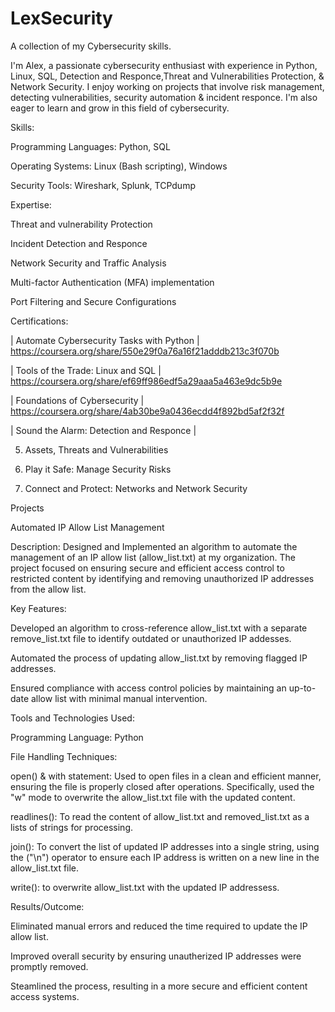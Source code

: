 # LexSecurity
A collection of my Cybersecurity skills.

I'm Alex, a passionate cybersecurity enthusiast with experience in Python, Linux, SQL, Detection and Responce,Threat and Vulnerabilities Protection, & Network Security. I enjoy working on projects that involve risk management, detecting vulnerabilities, security automation & incident responce. I'm also eager to learn and grow in this field of cybersecurity.

Skills:

Programming Languages: Python, SQL 

Operating Systems: Linux (Bash scripting), Windows

Security Tools: Wireshark, Splunk, TCPdump

Expertise:

Threat and vulnerability Protection

Incident Detection and Responce

Network Security and Traffic Analysis

Multi-factor Authentication (MFA)
implementation

Port Filtering and Secure Configurations

Certifications:

| Automate Cybersecurity Tasks with Python | https://coursera.org/share/550e29f0a76a16f21adddb213c3f070b

| Tools of the Trade: Linux and SQL | https://coursera.org/share/ef69ff986edf5a29aaa5a463e9dc5b9e

| Foundations of Cybersecurity | https://coursera.org/share/4ab30be9a0436ecdd4f892bd5af2f32f

| Sound the Alarm: Detection and Responce | 

5) Assets, Threats and Vulnerabilities

6) Play it Safe: Manage Security Risks

7) Connect and Protect: Networks and Network Security


Projects

Automated IP Allow List Management

Description:
Designed and Implemented an algorithm to automate the
management of an IP allow list (allow_list.txt) at my
organization. The project focused on ensuring secure
and efficient access control to restricted content by
identifying and removing unauthorized IP addresses
from the allow list.

Key Features:

 Developed an algorithm to cross-reference allow_list.txt
 with a separate remove_list.txt file to identify outdated or
 unauthorized IP addesses.

 Automated the process of updating allow_list.txt by removing 
 flagged IP addresses.

 Ensured compliance with access control policies by maintaining
 an up-to-date allow list with minimal manual intervention.

Tools and Technologies Used:

 Programming Language: Python

 File Handling Techniques: 

  open() & with statement: Used to open files in a clean and
  efficient manner, ensuring the file is properly closed after
  operations. Specifically, used the "w" mode to overwrite the
  allow_list.txt file with the updated content.
  
  readlines(): To read the content of allow_list.txt and 
  removed_list.txt as a lists of strings for processing.

  join(): To convert the list of updated IP addresses into
  a single string, using the ("\n") operator to ensure
  each IP address is written on a new line in the allow_list.txt
  file.

  write(): to overwrite allow_list.txt with the updated IP
  addressess. 

Results/Outcome:

 Eliminated manual errors and reduced the time required to
 update the IP allow list.

 Improved overall security by ensuring unautherized IP 
 addresses were promptly removed.

 Steamlined the process, resulting in a more secure and
 efficient content access systems.

  

  


 




